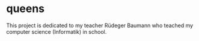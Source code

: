 # queens

This project is dedicated to my teacher Rüdeger Baumann who teached my computer science (Informatik) in school.
